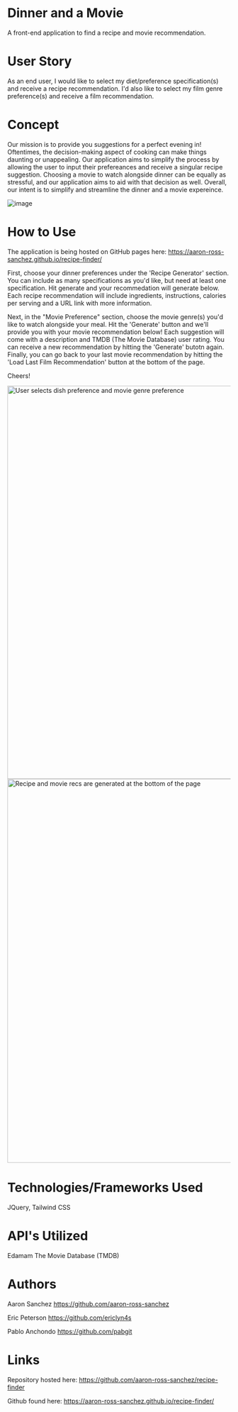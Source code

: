 # Dinner and a Movie
A front-end application to find a recipe and movie recommendation.

# User Story
As an end user, I would like to select my diet/preference specification(s) and receive a recipe recommendation. I'd also like to select my film genre preference(s) and receive a film recommendation.

# Concept
Our mission is to provide you suggestions for a perfect evening in! Oftentimes, the decision-making aspect of cooking can make things daunting or unappealing. Our application aims to simplify the process by allowing the user to input their prefereances and receive a singular recipe suggestion. Choosing a movie to watch alongside dinner can be equally as stressful, and our application aims to aid with that decision as well. Overall, our intent is to simplify and streamline the dinner and a movie expereince.

![image](https://github.com/aaron-ross-sanchez/recipe-finder/assets/136914192/1aaf1a41-69c1-423c-9e4b-1794c1c72670)

# How to Use
The application is being hosted on GitHub pages here:
https://aaron-ross-sanchez.github.io/recipe-finder/

First, choose your dinner preferences under the 'Recipe Generator' section. You can include as many specifications as you'd like, but need at least one specification. Hit generate and your recommedation will generate below. Each recipe recommendation will include ingredients, instructions, calories per serving and a URL link with more information.

Next, in the "Movie Preference" section, choose the movie genre(s) you'd like to watch alongside your meal. Hit the 'Generate' button and we'll provide you with your movie recommendation below! Each suggestion will come with a description and TMDB (The Movie Database) user rating. You can receive a new recommendation by hitting the 'Generate' butotn again. Finally, you can go back to your last movie recommendation by hitting the 'Load Last Film Recommendation' button at the bottom of the page.

Cheers!

<img width="887" alt="User selects dish preference and movie genre preference" src="https://github.com/aaron-ross-sanchez/recipe-finder/assets/29375681/bd8efaa2-636d-4595-8f4f-fbbd04a7a161">

<img width="866" alt="Recipe and movie recs are generated at the bottom of the page" src="https://github.com/aaron-ross-sanchez/recipe-finder/assets/29375681/5ec6a865-6bde-4113-8e1e-41628b707476">


# Technologies/Frameworks Used
JQuery,
Tailwind CSS

# API's Utilized
Edamam
The Movie Database (TMDB)

# Authors
Aaron Sanchez
https://github.com/aaron-ross-sanchez

Eric Peterson
https://github.com/ericlyn4s

Pablo Anchondo
https://github.com/pabgit

# Links
Repository hosted here:
https://github.com/aaron-ross-sanchez/recipe-finder

Github found here:
https://aaron-ross-sanchez.github.io/recipe-finder/

